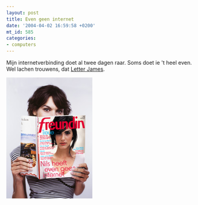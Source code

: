 ```yaml
---
layout: post
title: Even geen internet
date: '2004-04-02 16:59:58 +0200'
mt_id: 585
categories:
- computers
---
```

Mijn internetverbinding doet al twee dagen raar. Soms doet ie 't heel even. Wel lachen trouwens, dat <a href="http://www.letterjames.de/">Letter James</a>.

<img alt="Cover van Freundin" src="/images/geeninternet.jpg" width="228" height="320" />
